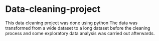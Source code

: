 # Data-cleaning-project
This data cleaning project was done using python
The data was transformed from a wide dataset to a long dataset before the cleaning process and some exploratory data analysis was carried out afterwards.
